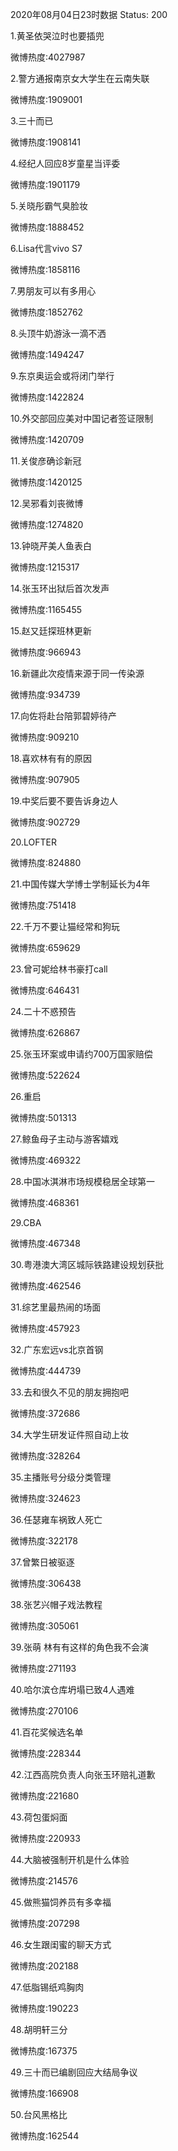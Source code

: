 2020年08月04日23时数据
Status: 200

1.黄圣依哭泣时也要插兜

微博热度:4027987

2.警方通报南京女大学生在云南失联

微博热度:1909001

3.三十而已

微博热度:1908141

4.经纪人回应8岁童星当评委

微博热度:1901179

5.关晓彤霸气臭脸妆

微博热度:1888452

6.Lisa代言vivo S7

微博热度:1858116

7.男朋友可以有多用心

微博热度:1852762

8.头顶牛奶游泳一滴不洒

微博热度:1494247

9.东京奥运会或将闭门举行

微博热度:1422824

10.外交部回应美对中国记者签证限制

微博热度:1420709

11.关俊彦确诊新冠

微博热度:1420125

12.吴邪看刘丧微博

微博热度:1274820

13.钟晓芹美人鱼表白

微博热度:1215317

14.张玉环出狱后首次发声

微博热度:1165455

15.赵又廷探班林更新

微博热度:966943

16.新疆此次疫情来源于同一传染源

微博热度:934739

17.向佐将赴台陪郭碧婷待产

微博热度:909210

18.喜欢林有有的原因

微博热度:907905

19.中奖后要不要告诉身边人

微博热度:902729

20.LOFTER

微博热度:824880

21.中国传媒大学博士学制延长为4年

微博热度:751418

22.千万不要让猫经常和狗玩

微博热度:659629

23.曾可妮给林书豪打call

微博热度:646431

24.二十不惑预告

微博热度:626867

25.张玉环案或申请约700万国家赔偿

微博热度:522624

26.重启

微博热度:501313

27.鲸鱼母子主动与游客嬉戏

微博热度:469322

28.中国冰淇淋市场规模稳居全球第一

微博热度:468361

29.CBA

微博热度:467348

30.粤港澳大湾区城际铁路建设规划获批

微博热度:462546

31.综艺里最热闹的场面

微博热度:457923

32.广东宏远vs北京首钢

微博热度:444739

33.去和很久不见的朋友拥抱吧

微博热度:372686

34.大学生研发证件照自动上妆

微博热度:328264

35.主播账号分级分类管理

微博热度:324623

36.任瑟雍车祸致人死亡

微博热度:322178

37.曾繁日被驱逐

微博热度:306438

38.张艺兴帽子戏法教程

微博热度:305061

39.张萌 林有有这样的角色我不会演

微博热度:271193

40.哈尔滨仓库坍塌已致4人遇难

微博热度:270106

41.百花奖候选名单

微博热度:228344

42.江西高院负责人向张玉环赔礼道歉

微博热度:221680

43.荷包蛋焖面

微博热度:220933

44.大脑被强制开机是什么体验

微博热度:214576

45.做熊猫饲养员有多幸福

微博热度:207298

46.女生跟闺蜜的聊天方式

微博热度:202188

47.低脂锡纸鸡胸肉

微博热度:190223

48.胡明轩三分

微博热度:167375

49.三十而已编剧回应大结局争议

微博热度:166908

50.台风黑格比

微博热度:162544

